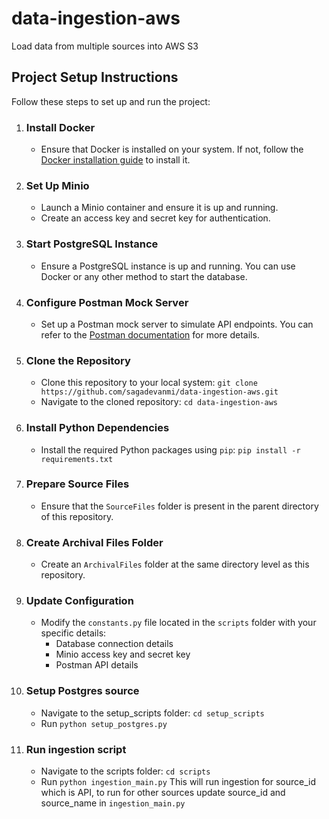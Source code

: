 # data-ingestion-aws
Load data from multiple sources into AWS S3

## Project Setup Instructions

Follow these steps to set up and run the project:

1. ### Install Docker
   - Ensure that Docker is installed on your system. If not, follow the [Docker installation guide](https://docs.docker.com/get-docker/) to install it.

2. ### Set Up Minio
   - Launch a Minio container and ensure it is up and running.
   - Create an access key and secret key for authentication.

3. ### Start PostgreSQL Instance
   - Ensure a PostgreSQL instance is up and running. You can use Docker or any other method to start the database.

4. ### Configure Postman Mock Server
   - Set up a Postman mock server to simulate API endpoints. You can refer to the [Postman documentation](https://learning.postman.com/docs/designing-and-developing-your-api/mocking-data/setting-up-mock/) for more details.

5. ### Clone the Repository
   - Clone this repository to your local system:
     `git clone https://github.com/sagadevanmi/data-ingestion-aws.git`
   - Navigate to the cloned repository:
     `cd data-ingestion-aws`

6. ### Install Python Dependencies
   - Install the required Python packages using `pip`:
     `pip install -r requirements.txt`

7. ### Prepare Source Files
   - Ensure that the `SourceFiles` folder is present in the parent directory of this repository.

8. ### Create Archival Files Folder
   - Create an `ArchivalFiles` folder at the same directory level as this repository.

9. ### Update Configuration
   - Modify the `constants.py` file located in the `scripts` folder with your specific details:
     - Database connection details
     - Minio access key and secret key
     - Postman API details

10. ### Setup Postgres source
    - Navigate to the setup_scripts folder:
     `cd setup_scripts`
    - Run `python setup_postgres.py`

11. ### Run ingestion script
    - Navigate to the scripts folder:
     `cd scripts`
    - Run `python ingestion_main.py`
    This will run ingestion for source_id which is API, to run for other sources update source_id and source_name in `ingestion_main.py`

